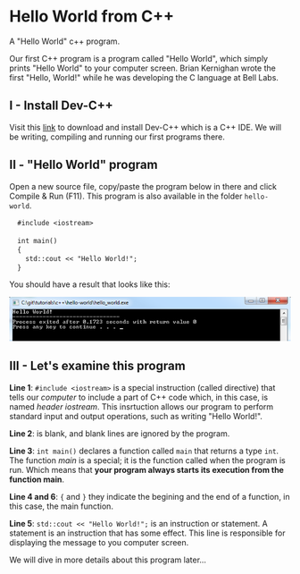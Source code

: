 # Hello World from C++
A "Hello World" c++ program.

Our first C++ program is a program called "Hello World", which simply prints "Hello World" to your computer screen.
Brian Kernighan wrote the first "Hello, World!" while he was developing the C language at Bell Labs.

## I - Install Dev-C++

Visit this [link](https://sourceforge.net/projects/orwelldevcpp/) to download and install Dev-C++ which is a C++ IDE. We will be writing, compiling and running our first programs there.

## II - "Hello World" program

Open a new source file, copy/paste the program below in there and click Compile & Run (F11). This program is also available in the folder `hello-world`.

```
  #include <iostream>

  int main()
  {
    std::cout << "Hello World!";
  }
```

You should have a result that looks like this:

![hello world result](https://github.com/elmimouni/tutorials/blob/master/c%2B%2B/hello-world/hello_world_result.png)

## III - Let's examine this program

**Line 1**: `#include <iostream>` is a special instruction (called directive) that tells our *computer* to include a part of C++ code which, in this case, is named *header iostream*. This insrtuction allows our program to perform standard input and output operations, such as writing "Hello World!".

**Line 2**: is blank, and blank lines are ignored by the program.

**Line 3**: `int main()` declares a function called `main` that returns a type `int`. The function *main* is a special; it is the function called when the program is run. Which means that **your program always starts its execution from the function main**.

**Line 4 and 6**: `{` and `}` they indicate the begining and the end of a function, in this case, the main function.

**Line 5**: `std::cout << "Hello World!";` is an instruction or statement. A statement is an instruction that has some effect. This line is responsible for displaying the message to you computer screen.

We will dive in more details about this program later...

